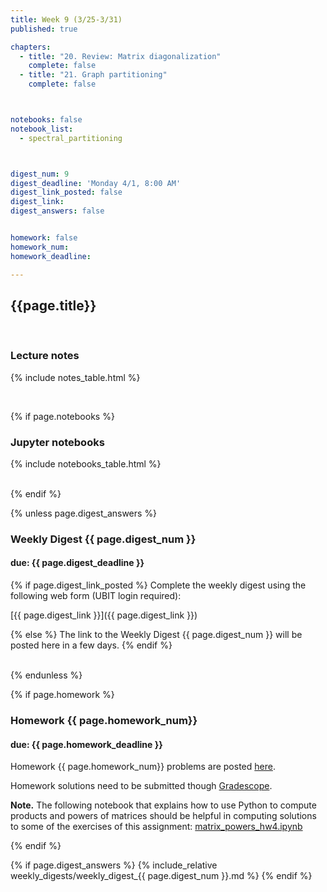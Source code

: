 ```yaml
---
title: Week 9 (3/25-3/31)
published: true

chapters:
  - title: "20. Review: Matrix diagonalization"
    complete: false
  - title: "21. Graph partitioning"
    complete: false



notebooks: false
notebook_list:
  - spectral_partitioning



digest_num: 9
digest_deadline: 'Monday 4/1, 8:00 AM'
digest_link_posted: false
digest_link: 
digest_answers: false


homework: false
homework_num:
homework_deadline:

---
```


<style>
    ul {
        padding-left: 20px;
    }
</style>


## {{page.title}}

<br/>

### Lecture notes

{% include notes_table.html %}

<br/>

{% if page.notebooks %}
### Jupyter notebooks

{% include notebooks_table.html %}

<br/>
{% endif %}


{% unless page.digest_answers %}
### Weekly Digest {{ page.digest_num }}
#### due: {{ page.digest_deadline }}

{% if page.digest_link_posted %}
Complete the weekly digest using the following web form (UBIT login required):

[{{ page.digest_link }}]({{ page.digest_link }})

{% else %}
The link to the Weekly Digest {{ page.digest_num }} will be posted here
in a few days.
{% endif %}

<br/>
{% endunless %}


{% if page.homework %}
### Homework {{ page.homework_num}}
#### due: {{ page.homework_deadline }}

Homework {{ page.homework_num}} problems are posted <a href="{{ site.baseurl }}/assets/homework/hw_{{ page.homework_num }}.pdf" target="_blank">here</a>.

Homework solutions need to be submitted though [Gradescope](https://www.gradescope.com/).

**Note.** The following notebook that explains how to use Python to compute products and powers of matrices should
be helpful in computing solutions to some of the exercises of this assignment:
 <a href="{{site.baseurl}}/assets/notebooks/matrix_powers_hw4.ipynb" target="_blank">matrix_powers_hw4.ipynb</a>

{% endif %}



{% if page.digest_answers %}
{% include_relative weekly_digests/weekly_digest_{{ page.digest_num }}.md %}
{% endif %}